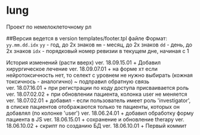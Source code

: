 # lung
Проект по немелоклеточному рл


##Версия ведется в version templates/footer.tpl файле
Формат: `yy.mm.dd.idx`
`yy`  - год, до 2х знаков
`mm`  - месяц, до 2х знаков
`dd`  - день, до 2х знаков
`idx` - порядковый номер ревизии в текущем дне, начиная с 1

История изменений (расти вверх)
ver. 18.09.15.01
	+ Добавил хирургическое лечение
ver. 18.09.07.01
	+ на форме хт если нейротоксичность нет, то селект с уровнем не нужно выбирать (кожная токсичнось - аналогично)
	~ подправил обратную связь  
ver. 18.07.16.01
	+ при регистрации по коду доступа присваивается роль
ver. 18.07.02.02
	+ при обновлении пациента, колонка user не меняется
ver. 18.07.02.01
	+ добавил - если пользователь имеет роль 'investigator', в списке пациентов отображаются только те пациенты,
	  которых он добавлял (по колонке 'user')
ver. 18.06.24.01
	+ добавил обработку форму пациента в JS
ver. 18.06.15.01
	+ сохранение и обновление therapy
ver. 18.06.10.02
	+ скрипт по созданию БД
ver. 18.06.10.01
	+ Первый коммит

